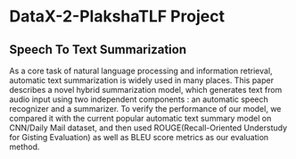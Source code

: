# DataX-2-PlakshaTLF Project
## Speech To Text Summarization
As a core task of natural language processing and information retrieval, automatic text summarization is widely used in many places. This paper describes a novel hybrid summarization model, which generates text from audio input using two independent components : an automatic speech recognizer and a summarizer. To verify the performance of our model, we compared it with the current popular automatic text summary model on CNN/Daily Mail dataset, and then used ROUGE(Recall-Oriented Understudy for Gisting Evaluation) as well as BLEU score metrics as our evaluation method. 

